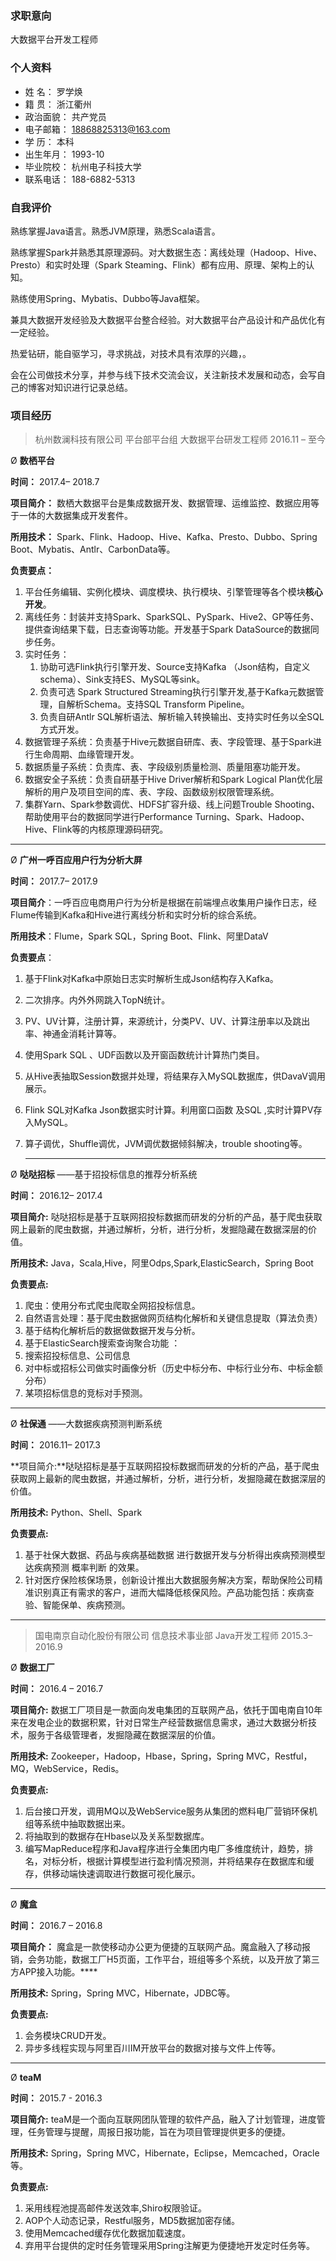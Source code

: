 



### 求职意向

大数据平台开发工程师

### 个人资料

- 姓    名： 罗学焕
- 籍    贯： 浙江衢州    
- 政治面貌： 共产党员
- 电子邮箱： 18868825313@163.com 
- 学    历： 本科                   
- 出生年月： 1993-10
- 毕业院校： 杭州电子科技大学
- 联系电话： 188-6882-5313

### 自我评价

熟练掌握Java语言。熟悉JVM原理，熟悉Scala语言。

熟练掌握Spark并熟悉其原理源码。对大数据生态：离线处理（Hadoop、Hive、Presto）和实时处理（Spark Steaming、Flink）都有应用、原理、架构上的认知。

熟练使用Spring、Mybatis、Dubbo等Java框架。

兼具大数据开发经验及大数据平台整合经验。对大数据平台产品设计和产品优化有一定经验。

热爱钻研，能自驱学习，寻求挑战，对技术具有浓厚的兴趣，。 

会在公司做技术分享，并参与线下技术交流会议，关注新技术发展和动态，会写自己的博客对知识进行记录总结。

### 项目经历

> 杭州数澜科技有限公司   平台部平台组  大数据平台研发工程师         2016.11 – 至今

Ø  **数栖平台**                                              

**时间：** 2017.4– 2018.7

**项目简介：** 数栖大数据平台是集成数据开发、数据管理、运维监控、数据应用等于一体的大数据集成开发套件。

**所用技术：**  Spark、Flink、Hadoop、Hive、Kafka、Presto、Dubbo、Spring Boot、Mybatis、Antlr、CarbonData等。

**负责要点：**

1. 平台任务编辑、实例化模块、调度模块、执行模块、引擎管理等各个模块**核心开发**。
2. 离线任务：封装并支持Spark、SparkSQL、PySpark、Hive2、GP等任务、提供查询结果下载，日志查询等功能。开发基于Spark DataSource的数据同步任务。
3. 实时任务：
   1. 协助可选Flink执行引擎开发、Source支持Kafka （Json结构，自定义schema）、Sink支持ES、MySQL等sink。
   2. 负责可选 Spark Structured Streaming执行引擎开发,基于Kafka元数据管理，自解析Schema。支持SQL Transform Pipeline。
   3. 负责自研Antlr SQL解析语法、解析输入转换输出、支持实时任务以全SQL方式开发。
4. 数据管理子系统：负责基于Hive元数据自研库、表、字段管理、基于Spark进行生命周期、血缘管理开发。
5. 数据质量子系统：负责库、表、字段级别质量检测、质量阻塞功能开发。
6. 数据安全子系统：负责自研基于Hive Driver解析和Spark Logical Plan优化层解析的用户及项目空间的库、表、字段、函数级别权限管理系统。
7. 集群Yarn、Spark参数调优、HDFS扩容升级、线上问题Trouble Shooting、帮助使用平台的数据同学进行Performance Turning、Spark、Hadoop、Hive、Flink等的内核原理源码研究。

** **

Ø  **广州一呼百应用户行为分析大屏**                       

**时间：** 2017.7– 2017.9

**项目简介**：一呼百应电商用户行为分析是根据在前端埋点收集用户操作日志，经Flume传输到Kafka和Hive进行离线分析和实时分析的综合系统。

**所用技术**：Flume，Spark SQL，Spring Boot、Flink、阿里DataV

**负责要点**：

1. 基于Flink对Kafka中原始日志实时解析生成Json结构存入Kafka。

2. 二次排序。内外外网跳入TopN统计。

3. PV、UV计算，注册计算，来源统计，分类PV、UV、计算注册率以及跳出率、神通金消耗计算等。

4. 使用Spark SQL 、UDF函数以及开窗函数统计计算热门类目。

5. 从Hive表抽取Session数据并处理，将结果存入MySQL数据库，供DavaV调用展示。

6. Flink SQL对Kafka Json数据实时计算。利用窗口函数 及SQL ,实时计算PV存入MySQL。

7. 算子调优，Shuffle调优，JVM调优数据倾斜解决，trouble shooting等。

   ** **

Ø  **哒哒招标** ——基于招投标信息的推荐分析系统                 

**时间：** 2016.12– 2017.4

**项目简介:** 哒哒招标是基于互联网招投标数据而研发的分析的产品，基于爬虫获取网上最新的爬虫数据，并通过解析，分析，进行分析，发掘隐藏在数据深层的价值。

**所用技术:** Java，Scala,Hive，阿里Odps,Spark,ElasticSearch，Spring Boot 

**负责要点:**

1. 爬虫：使用分布式爬虫爬取全网招投标信息。
2. 自然语言处理：基于爬虫数据做网页结构化解析和关键信息提取（算法负责）
3. 基于结构化解析后的数据做数据开发与分析。
4. 基于ElasticSearch搜索查询聚合功能 ：
5. 搜索招投标信息、公司信息
6. 对中标或招标公司做实时画像分析（历史中标分布、中标行业分布、中标金额分布）
7. 某项招标信息的竞标对手预测。

** **

Ø  **社保通**  ——大数据疾病预测判断系统                          

**时间：** 2016.11– 2017.3

**项目简介:**哒哒招标是基于互联网招投标数据而研发的分析的产品，基于爬虫获取网上最新的爬虫数据，并通过解析，分析，进行分析，发掘隐藏在数据深层的价值。

**所用技术:** Python、Shell、Spark

**负责要点:**

1. 基于社保大数据、药品与疾病基础数据 进行数据开发与分析得出疾病预测模型达疾病预测 概率判断 的效果。
2. 针对医疗保险核保场景，创新设计推出大数据服务解决方案，帮助保险公司精准识别真正有需求的客户，进而大幅降低核保风险。产品功能包括：疾病查验、智能保单、疾病预测。


** **

> 国电南京自动化股份有限公司   信息技术事业部      Java开发工程师          2015.3– 2016.9

Ø  **数据工厂**                                    

**时间：** 2016.4 – 2016.7

**项目简介:** 数据工厂项目是一款面向发电集团的互联网产品，依托于国电南自10年来在发电企业的数据积累，针对日常生产经营数据信息需求，通过大数据分析技术，服务于各级管理者，发掘隐藏在数据深层的价值。

**所用技术:** Zookeeper，Hadoop，Hbase，Spring，Spring MVC，Restful，MQ，WebService，Redis。

**负责要点:**

1. 后台接口开发，调用MQ以及WebService服务从集团的燃料电厂营销环保机组等系统中抽取数据出来。
2. 将抽取到的数据存在Hbase以及关系型数据库。
3. 编写MapReduce程序和Java程序进行全集团内电厂多维度统计，趋势，排名，对标分析，根据计算模型进行盈利情况预测，并将结果存在数据库和缓存，供移动端快速调取进行数据可视化展示。

** **

Ø  **魔盒**                                           

**时间：** 2016.7 – 2016.8

**项目简介：** 魔盒是一款使移动办公更为便捷的互联网产品。魔盒融入了移动报销，会务功能，数据工厂H5页面，工作平台，班组等多个系统，以及开放了第三方APP接入功能。****

**所用技术:** Spring，Spring MVC，Hibernate，JDBC等。

**负责要点:**

1. 会务模块CRUD开发。
2. 异步多线程实现与阿里百川IM开放平台的数据对接与文件上传等。

** **

Ø  **teaM**                                         

**时间：** 2015.7 - 2016.3

**项目简介:** teaM是一个面向互联网团队管理的软件产品，融入了计划管理，进度管理，任务管理与提醒，周报日报功能，旨在为项目管理提供更多的便捷。

**所用技术:** Spring，Spring MVC，Hibernate，Eclipse，Memcached，Oracle等。

**负责要点:**

1. 采用线程池提高邮件发送效率,Shiro权限验证。
2. AOP个人动态记录，Restful服务，MD5数据加密存储。
3. 使用Memcached缓存优化数据加载速度。
4. 弃用平台提供的定时任务管理采用Spring注解更为便捷地开发定时任务等。
